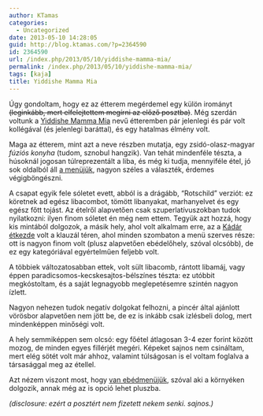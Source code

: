 ```yaml
---
author: KTamas
categories:
  - Uncategorized
date: 2013-05-10 14:28:05
guid: http://blog.ktamas.com/?p=2364590
id: 2364590
url: /index.php/2013/05/10/yiddishe-mamma-mia/
permalink: /index.php/2013/05/10/yiddishe-mamma-mia/
tags: [kaja]
title: Yiddishe Mamma Mia
---
```


Úgy gondoltam, hogy ez az étterem megérdemel egy külön irományt <del datetime="2013-05-10T12:08:25+00:00">(leginkább, mert elfelejtettem megírni az előző posztba)</del>. Még szerdán voltunk a [Yiddishe Mamma Mia](http://ymmrestaurant.com) nevű étteremben pár jelenlegi és pár volt kollégával (és jelenlegi baráttal), és egy hatalmas élmény volt. 

Maga az étterem, mint azt a neve részben mutatja, egy zsidó-olasz-magyar _fúziós konyha_ (tudom, sznobul hangzik). Van tehát mindenféle tészta, a húsoknál jogosan túlreprezentált a liba, és még ki tudja, mennyiféle étel, jó sok oldalból áll [a menüjük](http://ymmrestaurant.com/?page_id=14), nagyon széles a választék, érdemes végigböngészni.

A csapat egyik fele sóletet evett, abból is a drágább, &#8220;Rotschild&#8221; verziót: ez köretnek ad egész libacombot, tömött libanyakat, marhanyelvet és egy egész főtt tojást. Az ételről alapvetően csak szuperlatívuszokban tudok nyilatkozni: ilyen finom sóletet én még nem ettem. Tegyük azt hozzá, hogy kis mintából dolgozok, a másik hely, ahol volt alkalmam erre, az a [Kádár étkezde](http://varosban.blog.hu/2012/05/15/a_legjobb_magyaros_budapesten_kadar_etkezde) volt a klauzál téren, ahol minden szombaton a menü szerves része: ott is nagyon finom volt (plusz alapvetően ebédelőhely, szóval olcsóbb), de ez egy kategóriával egyértelműen feljebb volt.

A többiek változatosabban ettek, volt sült libacomb, rántott libamáj, vagy éppen paradicsomos-kecskesajtos-bélszínes tészta: ez utóbbit megkóstoltam, és a saját legnagyobb meglepetésemre szintén nagyon ízlett.

Nagyon nehezen tudok negatív dolgokat felhozni, a pincér által ajánlott vörösbor alapvetően nem jött be, de ez is inkább csak izlésbeli dolog, mert mindenképpen minőségi volt.

A hely semmiképpen sem olcsó: egy főétel átlagosan 3-4 ezer forint között mozog, de minden egyes fillérjét megéri. Képeket sajnos nem csináltam, mert elég sötét volt már ahhoz, valamint túlságosan is el voltam foglalva a társasággal meg az étellel.

Azt nézem viszont most, hogy [van ebédmenüjük](http://ymmrestaurant.com/?page_id=25), szóval aki a környéken dolgozik, annak még az is opció lehet pluszba.

_(disclosure: ezért a posztért nem fizetett nekem senki. sajnos.)_
